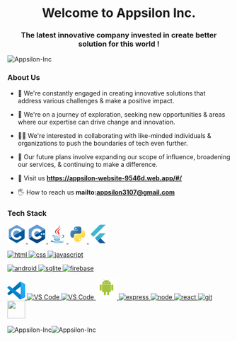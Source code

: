 <h1 align="center">Welcome to Appsilon Inc.</h1>
<h3 align="center">The latest innovative company invested in create better solution for this world !</h3>


<p align="left"> <img src="https://komarev.com/ghpvc/?username=Appsilon-Inc&label=Profile%20views&color=0e75b6&style=flat" alt="Appsilon-Inc" /> </p>

<h3 align="left">About Us</h3>

- 🌱 We're constantly engaged in creating innovative solutions that address various challenges & make a positive impact.
  
- 🔭 We're on a journey of exploration, seeking new opportunities & areas where our expertise can drive change and innovation.

- 👨‍💻 We're interested in collaborating with like-minded individuals & organizations to push the boundaries of tech even further.

- 📝 Our future plans involve expanding our scope of influence, broadening our services, & continuing to make a difference.

- 🚀 Visit us **https://appsilon-website-9546d.web.app/#/**

- 🖐️ How to reach us **mailto:appsilon3107@gmail.com**



<a> </a>

<h3 align="left">Tech Stack</h3>
<p align="left"> 
<a href="https://www.cprogramming.com/" target="_blank" rel="noreferrer"> 
<img src="https://raw.githubusercontent.com/devicons/devicon/master/icons/c/c-original.svg" alt="c" width="42" height="42"/> </a> 

<a href="https://www.w3schools.com/cpp/" target="_blank" rel="noreferrer"> 
<img src="https://raw.githubusercontent.com/devicons/devicon/master/icons/cplusplus/cplusplus-original.svg" alt="cplusplus" width="42" height="42"/> </a> 

<a href="https://www.java.com" target="_blank" rel="noreferrer"> 
<img src="https://raw.githubusercontent.com/devicons/devicon/master/icons/java/java-original.svg" alt="java" width="42" height="42"/> </a> 

<a href="https://www.python.org" target="_blank" rel="noreferrer"> 
<img src="https://raw.githubusercontent.com/devicons/devicon/master/icons/python/python-original.svg" alt="python" width="42" height="42"/> </a> 

<a href="https://www.flutter.org" target="_blank" rel="noreferrer"> 
<img src="https://raw.githubusercontent.com/devicons/devicon/master/icons/flutter/flutter-original.svg" alt="flutter" width="42" height="42"/> </a> 



<a target="_blank" rel="noreferrer"> </a>


<a href="https://en.wikipedia.org/wiki/HTML" target="_blank" rel="noreferrer"> 
<img src="https://upload.wikimedia.org/wikipedia/commons/thumb/6/61/HTML5_logo_and_wordmark.svg/180px-HTML5_logo_and_wordmark.svg.png" alt="html" width="51" height="48"/> </a> 

<a href="https://en.wikipedia.org/wiki/CSS" target="_blank" rel="noreferrer"> 
<img src="https://upload.wikimedia.org/wikipedia/commons/thumb/d/d5/CSS3_logo_and_wordmark.svg/180px-CSS3_logo_and_wordmark.svg.png" alt="css" width="39" height="48"/> </a> 

<a href="https://www.javascript.org/" target="_blank" rel="noreferrer"> 
<img src="https://www.vectorlogo.zone/logos/javascript/javascript-icon.svg" alt="javascript" width="40" height="40"/> </a> 




<a target="_blank" rel="noreferrer"> </a>




<a href="https://www.opc-router.com/what-is-mongodb/" target="_blank" rel="noreferrer">
<img src="https://www.opc-router.de/wp-content/uploads/2021/03/mongodb_thumbnail.png" alt="android" width="40" height="40"/> </a> 

<a href="https://www.sqlite.org/" target="_blank" rel="noreferrer"> 
<img src="https://www.vectorlogo.zone/logos/sqlite/sqlite-icon.svg" alt="sqlite" width="40" height="40"/> </a> 

<a href="https://firebase.google.com/" target="_blank" rel="noreferrer"> 
<img src="https://www.vectorlogo.zone/logos/firebase/firebase-icon.svg" alt="firebase" width="41" height="41"/> </a> 



<a target="_blank" rel="noreferrer"> </a>



<a href="" target="_blank" rel="noreferrer"> 
<img src="https://github.com/devicons/devicon/blob/master/icons/vscode/vscode-original.svg" alt="VS Code" width="40" height="40">  

<img src="https://images.sftcdn.net/images/t_app-logo-xl,f_auto,dpr_2/p/4fc70006-96d2-11e6-b283-00163ec9f5fa/2446483752/code-blocks-icon%20(34).png" alt="VS Code" width="38" height="38">  

<img src="https://netbeans.apache.org/images/touch-icon-iphone-retina.png" alt="VS Code" width="40" height="40">

<a href="https://www.developer.android.com" target="_blank" rel="noreferrer">
<img src="https://raw.githubusercontent.com/devicons/devicon/master/icons/android/android-original-wordmark.svg" alt="android" width="48" height="48"/> </a> 

<a href="https://camo.githubusercontent.com/9270fc40ed052b4158b76122cc9984c9c9670b717577d3e89497629fc25782e7/68747470733a2f2f75706c6f61642e77696b696d656469612e6f72672f77696b6970656469612f636f6d6d6f6e732f7468756d622f382f38382f5374617475735f6975636e5f45585f69636f6e2e7376672f34383070782d5374617475735f6975636e5f45585f69636f6e2e7376672e706e67" target="_blank" rel="noreferrer">
<img src="https://camo.githubusercontent.com/9270fc40ed052b4158b76122cc9984c9c9670b717577d3e89497629fc25782e7/68747470733a2f2f75706c6f61642e77696b696d656469612e6f72672f77696b6970656469612f636f6d6d6f6e732f7468756d622f382f38382f5374617475735f6975636e5f45585f69636f6e2e7376672f34383070782d5374617475735f6975636e5f45585f69636f6e2e7376672e706e67" alt="express" width="40" height="40"/> </a> 

<a href="https://camo.githubusercontent.com/b19864f800e20ca559cd76b53f377ef65249119ce7a8da98becc200f6ef56e30/68747470733a2f2f7365656b6c6f676f2e636f6d2f696d616765732f4e2f6e6f64656a732d6c6f676f2d464245313232453337372d7365656b6c6f676f2e636f6d2e706e67" target="_blank" rel="noreferrer">
<img src="https://camo.githubusercontent.com/b19864f800e20ca559cd76b53f377ef65249119ce7a8da98becc200f6ef56e30/68747470733a2f2f7365656b6c6f676f2e636f6d2f696d616765732f4e2f6e6f64656a732d6c6f676f2d464245313232453337372d7365656b6c6f676f2e636f6d2e706e67" alt="node" width="40" height="40"/> </a> 

<a href="https://en.wikipedia.org/wiki/React_%28software%29" target="_blank" rel="noreferrer">
<img src="https://upload.wikimedia.org/wikipedia/commons/thumb/a/a7/React-icon.svg/800px-React-icon.svg.png" alt="react" width="40" height="40"/> </a> 

<a href="https://git-scm.com/" target="_blank" rel="noreferrer"> 
<img src="https://www.vectorlogo.zone/logos/git-scm/git-scm-icon.svg" alt="git" width="40" height="40"/> </a> 

<a href="https://git-scm.com/" target="_blank" rel="noreferrer"> 
<img src="https://cdn-icons-png.flaticon.com/128/270/270798.png" width="40" height="40">
</p>

<a> </a>

<p><img align="centre" src="https://github-readme-stats.vercel.app/api/top-langs?username=Appsilon-Inc&show_icons=true&locale=en&layout=compact" alt="Appsilon-Inc" />
<img align="left" src="https://github-readme-stats.vercel.app/api?username=Appsilon-Inc&show_icons=true&locale=en" alt="Appsilon-Inc" />
</p>
<a> </a>
